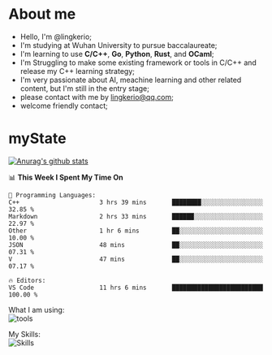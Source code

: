 # About me

- Hello, I'm @lingkerio; 
- I'm studying at Wuhan University to pursue baccalaureate;
- I'm learning to use **C/C++**, **Go**, **Python**, **Rust**, and **OCaml**;
- I'm Struggling to make some existing framework or tools in C/C++ and release my C++ learning strategy;
- I'm very passionate about AI, meachine learning and other related content, but I'm still in the entry stage;
- please contact with me by lingkerio@qq.com;
- welcome friendly contact;


# myState
[![Anurag's github stats](https://github-readme-stats.vercel.app/api?username=lingkerio&count_private=true&show_icons=true&theme=radical "![Anurag's github stats")](https://github.com/anuraghazra/github-readme-stats)

<!--[![Top Langs](https://github-readme-stats.vercel.app/api/top-langs/?username=lingkerio&layout=compact)](https://github.com/anuraghazra/github-readme-stats)-->

<!--START_SECTION:waka-->
📊 **This Week I Spent My Time On** 

```text
💬 Programming Languages: 
C++                      3 hrs 39 mins       ████████░░░░░░░░░░░░░░░░░   32.85 % 
Markdown                 2 hrs 33 mins       ██████░░░░░░░░░░░░░░░░░░░   22.97 % 
Other                    1 hr 6 mins         ██░░░░░░░░░░░░░░░░░░░░░░░   10.00 % 
JSON                     48 mins             ██░░░░░░░░░░░░░░░░░░░░░░░   07.31 % 
V                        47 mins             ██░░░░░░░░░░░░░░░░░░░░░░░   07.17 % 

🔥 Editors: 
VS Code                  11 hrs 6 mins       █████████████████████████   100.00 % 
```


<!--END_SECTION:waka-->

What I am using:  
![tools](https://skillicons.dev/icons?i=discord,twitter,gitlab,git,github,neovim,vim,md,matlab,stackoverflow,visualstudio,vscode)  


My Skills:  
![Skills](https://skillicons.dev/icons?i=bash,c,cpp,cmake,ocaml,docker,latex,go,html,v,codepen,java,linux,powershell,py,qt,regex,rust,php)  
